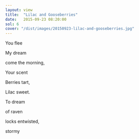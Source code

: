 ```yaml
---
layout: view
title:  "Lilac and Gooseberries"
date:   2015-09-23 08:20:00
sol: 6
cover: "/dist/images/20150923-lilac-and-gooseberries.jpg"
---
```

You flee

My dream

come the morning,

Your scent

Berries tart,

Lilac sweet.

To dream

of raven

locks entwisted,

stormy
